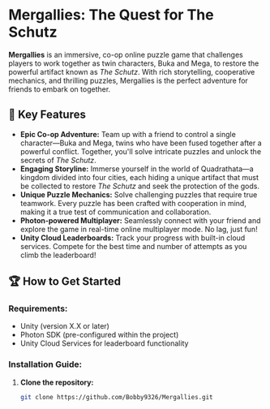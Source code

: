 # Mergallies: The Quest for The Schutz

**Mergallies** is an immersive, co-op online puzzle game that challenges players to work together as twin characters, Buka and Mega, to restore the powerful artifact known as *The Schutz*. With rich storytelling, cooperative mechanics, and thrilling puzzles, Mergallies is the perfect adventure for friends to embark on together.

## 🌟 Key Features

- **Epic Co-op Adventure:** Team up with a friend to control a single character—Buka and Mega, twins who have been fused together after a powerful conflict. Together, you'll solve intricate puzzles and unlock the secrets of *The Schutz*.
- **Engaging Storyline:** Immerse yourself in the world of Quadrathata—a kingdom divided into four cities, each hiding a unique artifact that must be collected to restore *The Schutz* and seek the protection of the gods.
- **Unique Puzzle Mechanics:** Solve challenging puzzles that require true teamwork. Every puzzle has been crafted with cooperation in mind, making it a true test of communication and collaboration.
- **Photon-powered Multiplayer:** Seamlessly connect with your friend and explore the game in real-time online multiplayer mode. No lag, just fun!
- **Unity Cloud Leaderboards:** Track your progress with built-in cloud services. Compete for the best time and number of attempts as you climb the leaderboard!

## 🏆 How to Get Started

### Requirements:
- Unity (version X.X or later)
- Photon SDK (pre-configured within the project)
- Unity Cloud Services for leaderboard functionality

### Installation Guide:

1. **Clone the repository:**
   ```bash
   git clone https://github.com/Bobby9326/Mergallies.git
